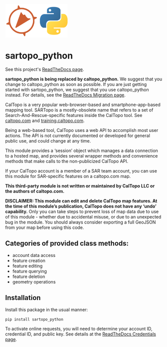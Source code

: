 <img src='./docs/source/_static/caltopo_python_logo.png' width=200px>

# sartopo_python

See this project's [ReadTheDocs page](https://sartopo-python.readthedocs.io/en/latest/index.html).

**sartopo_python is being replaced by caltopo_python.**  We suggest that you change to caltopo_python as soon as possible. If you are just getting started with sartopo_python, we suggest that you use caltopo_python instead.  For details, see the [ReadTheDocs Migration page](https://sartopo-python.readthedocs.io/en/latest/migration.html).

CalTopo is a very popular web-browser-based and smartphone-app-based mapping tool. SARTopo is a mostly-obsolete name that refers to a set of Search-And-Rescue-specific features inside the CalTopo tool. See [caltopo.com](https://caltopo.com) and [training.caltopo.com](https://training.caltopo.com).

Being a web-based tool, CalTopo uses a web API to accomplish most user actions. The API is not currently documented or developed for general public use, and could change at any time.

This module provides a ‘session’ object which manages a data connection to a hosted map, and provides several wrapper methods and convenience methods that make calls to the non-publicized CalTopo API.

If your CalTopo account is a member of a SAR team account, you can use this module for SAR-specific features on a caltopo.com map.

**This third-party module is not written or maintained by CalTopo LLC or the authors of caltopo.com.**

**DISCLAIMER: This module can edit and delete CalTopo map features. At the time of this module’s publication, CalTopo does not have any ‘undo’ capability.** Only you can take steps to prevent loss of map data due to use of this module - whether due to accidental misuse, or due to an unexpected bug in the module. You should always consider exporting a full GeoJSON from your map before using this code.

## Categories of provided class methods:
- account data access
- feature creation
- feature editing
- feature querying
- feature deletion
- geometry operations

## Installation
Install this package in the usual manner:
```
pip install sartopo_python
```

To activate online requests, you will need to determine your account ID, credential ID, and public key. See details at the [ReadTheDocs Credentials page](https://sartopo-python.readthedocs.io/en/latest/credentials.html).


